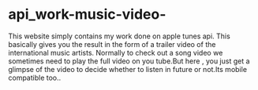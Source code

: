 # api_work-music-video-
This website simply contains my work done on apple tunes api.
This basically gives you the result in the form of a trailer video of the international music artists.
Normally to check out a song video we sometimes need to play the full video on you tube.But here , you just get a glimpse of 
the video to decide whether to listen in future or not.Its mobile compatible too..

